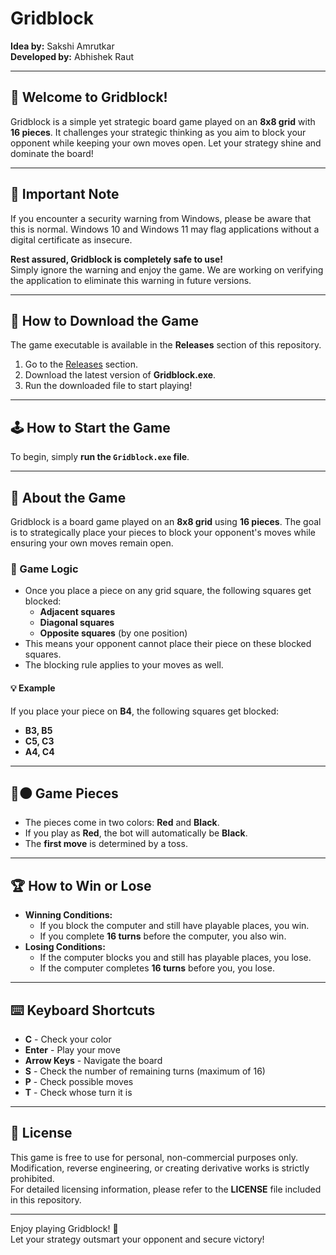 # Gridblock

**Idea by:** Sakshi Amrutkar  
**Developed by:** Abhishek Raut  

---

## 🚀 Welcome to Gridblock!

Gridblock is a simple yet strategic board game played on an **8x8 grid** with **16 pieces**. It challenges your strategic thinking as you aim to block your opponent while keeping your own moves open. Let your strategy shine and dominate the board!

---

## 📝 Important Note
If you encounter a security warning from Windows, please be aware that this is normal. Windows 10 and Windows 11 may flag applications without a digital certificate as insecure.  

**Rest assured, Gridblock is completely safe to use!**  
Simply ignore the warning and enjoy the game. We are working on verifying the application to eliminate this warning in future versions.  

---

## 🎯 How to Download the Game
The game executable is available in the **Releases** section of this repository.  
1. Go to the [Releases](https://github.com/YourUsername/YourRepo/releases) section.  
2. Download the latest version of **Gridblock.exe**.  
3. Run the downloaded file to start playing!  

---

## 🕹️ How to Start the Game
To begin, simply **run the `Gridblock.exe` file**.  

---

## 📝 About the Game
Gridblock is a board game played on an **8x8 grid** using **16 pieces**. The goal is to strategically place your pieces to block your opponent's moves while ensuring your own moves remain open.

### 🧠 Game Logic
- Once you place a piece on any grid square, the following squares get blocked:
  - **Adjacent squares**
  - **Diagonal squares**
  - **Opposite squares** (by one position)
- This means your opponent cannot place their piece on these blocked squares.
- The blocking rule applies to your moves as well.

#### 💡 Example
If you place your piece on **B4**, the following squares get blocked:
- **B3, B5**
- **C5, C3**
- **A4, C4**

---

## 🔴⚫ Game Pieces
- The pieces come in two colors: **Red** and **Black**.
- If you play as **Red**, the bot will automatically be **Black**.
- The **first move** is determined by a toss.

---

## 🏆 How to Win or Lose
- **Winning Conditions:**
  - If you block the computer and still have playable places, you win.
  - If you complete **16 turns** before the computer, you also win.
- **Losing Conditions:**
  - If the computer blocks you and still has playable places, you lose.
  - If the computer completes **16 turns** before you, you lose.

---

## ⌨️ Keyboard Shortcuts
- **C** - Check your color  
- **Enter** - Play your move  
- **Arrow Keys** - Navigate the board  
- **S** - Check the number of remaining turns (maximum of 16)  
- **P** - Check possible moves  
- **T** - Check whose turn it is  

---

## 📄 License
This game is free to use for personal, non-commercial purposes only.  
Modification, reverse engineering, or creating derivative works is strictly prohibited.  
For detailed licensing information, please refer to the **LICENSE** file included in this repository.  

---

Enjoy playing Gridblock! 🎉  
Let your strategy outsmart your opponent and secure victory!